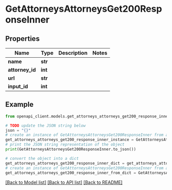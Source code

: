 # GetAttorneysAttorneysGet200ResponseInner


## Properties

Name | Type | Description | Notes
------------ | ------------- | ------------- | -------------
**name** | **str** |  | 
**attorney_id** | **int** |  | 
**url** | **str** |  | 
**input_id** | **int** |  | 

## Example

```python
from openapi_client.models.get_attorneys_attorneys_get200_response_inner import GetAttorneysAttorneysGet200ResponseInner

# TODO update the JSON string below
json = "{}"
# create an instance of GetAttorneysAttorneysGet200ResponseInner from a JSON string
get_attorneys_attorneys_get200_response_inner_instance = GetAttorneysAttorneysGet200ResponseInner.from_json(json)
# print the JSON string representation of the object
print(GetAttorneysAttorneysGet200ResponseInner.to_json())

# convert the object into a dict
get_attorneys_attorneys_get200_response_inner_dict = get_attorneys_attorneys_get200_response_inner_instance.to_dict()
# create an instance of GetAttorneysAttorneysGet200ResponseInner from a dict
get_attorneys_attorneys_get200_response_inner_from_dict = GetAttorneysAttorneysGet200ResponseInner.from_dict(get_attorneys_attorneys_get200_response_inner_dict)
```
[[Back to Model list]](../README.md#documentation-for-models) [[Back to API list]](../README.md#documentation-for-api-endpoints) [[Back to README]](../README.md)


